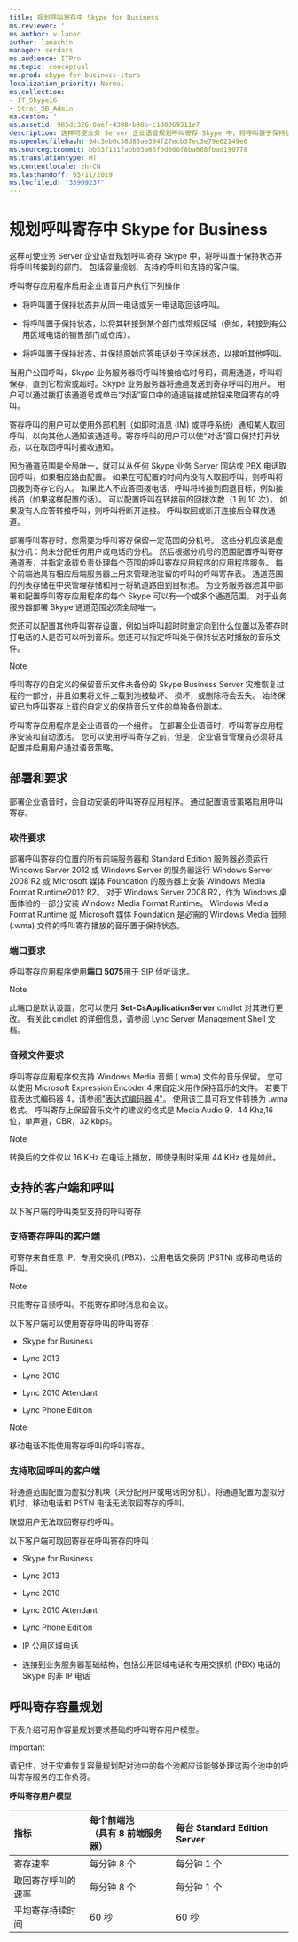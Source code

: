 ```yaml
---
title: 规划呼叫寄存中 Skype for Business
ms.reviewer: ''
ms.author: v-lanac
author: lanachin
manager: serdars
ms.audience: ITPro
ms.topic: conceptual
ms.prod: skype-for-business-itpro
localization_priority: Normal
ms.collection:
- IT_Skype16
- Strat_SB_Admin
ms.custom: ''
ms.assetid: 985dc326-0aef-4308-b98b-c1d0069311e7
description: 这样可使业务 Server 企业语音规划呼叫寄存 Skype 中，将呼叫置于保持状态并将呼叫转接到的部门。 包括容量规划、支持的呼叫和支持的客户端。
ms.openlocfilehash: 94c3eb0c38d85ae394f27ecb37ec3e79e02149e0
ms.sourcegitcommit: bb53f131fabb03a66f0d000f8ba668fbad190778
ms.translationtype: MT
ms.contentlocale: zh-CN
ms.lasthandoff: 05/11/2019
ms.locfileid: "33909237"
---
```

# <a name="plan-for-call-park-in-skype-for-business"></a>规划呼叫寄存中 Skype for Business
 
这样可使业务 Server 企业语音规划呼叫寄存 Skype 中，将呼叫置于保持状态并将呼叫转接到的部门。 包括容量规划、支持的呼叫和支持的客户端。
  
呼叫寄存应用程序启用企业语音用户执行下列操作：
  
- 将呼叫置于保持状态并从同一电话或另一电话取回该呼叫。
    
- 将呼叫置于保持状态，以将其转接到某个部门或常规区域（例如，转接到有公用区域电话的销售部门或仓库）。
    
- 将呼叫置于保持状态，并保持原始应答电话处于空闲状态，以接听其他呼叫。
    
当用户公园呼叫，Skype 业务服务器将呼叫转接给临时号码，调用通道，呼叫将保存，直到它检索或超时。Skype 业务服务器将通道发送到寄存呼叫的用户。 用户可以通过拨打该通道号或单击“对话”窗口中的通道链接或按钮来取回寄存的呼叫。 
  
寄存呼叫的用户可以使用外部机制（如即时消息 (IM) 或寻呼系统）通知某人取回呼叫，以向其他人通知该通道号。寄存呼叫的用户可以使“对话”窗口保持打开状态，以在取回呼叫时接收通知。
  
因为通道范围是全局唯一，就可以从任何 Skype 业务 Server 网站或 PBX 电话取回呼叫，如果相应路由配置。 如果在可配置的时间内没有人取回呼叫，则呼叫将回拨到寄存它的人。 如果此人不应答回拨电话，呼叫将转接到回退目标，例如接线员（如果这样配置的话）。 可以配置呼叫在转接前的回拨次数（1 到 10 次）。 如果没有人应答转接呼叫，则呼叫将断开连接。 呼叫取回或断开连接后会释放通道。
  
部署呼叫寄存时，您需要为呼叫寄存保留一定范围的分机号。 这些分机应该是虚拟分机：尚未分配任何用户或电话的分机。 然后根据分机号的范围配置呼叫寄存通道表，并指定承载负责处理每个范围的呼叫寄存应用程序的应用程序服务。 每个前端池具有相应后端服务器上用来管理池驻留的呼叫的呼叫寄存表。 通道范围的列表存储在中央管理存储和用于将轨道路由到目标池。 为业务服务器池其中部署和配置呼叫寄存应用程序的每个 Skype 可以有一个或多个通道范围。 对于业务服务器部署 Skype 通道范围必须全局唯一。 
  
您还可以配置其他呼叫寄存设置，例如当呼叫超时时重定向到什么位置以及寄存时打电话的人是否可以听到音乐。您还可以指定呼叫处于保持状态时播放的音乐文件。
  
> [!NOTE]
> 呼叫寄存的自定义的保留音乐文件未备份的 Skype Business Server 灾难恢复过程的一部分，并且如果将文件上载到池被破坏、 损坏，或删除将会丢失。 始终保留已为呼叫寄存上载的自定义的保持音乐文件的单独备份副本。 
  
呼叫寄存应用程序是企业语音的一个组件。 在部署企业语音时，呼叫寄存应用程序安装和自动激活。 您可以使用呼叫寄存之前，但是，企业语音管理员必须将其配置并启用用户通过语音策略。
  
## <a name="deployment-and-requirements"></a>部署和要求

部署企业语音时，会自动安装的呼叫寄存应用程序。 通过配置语音策略启用呼叫寄存。
  
### <a name="software-requirements"></a>软件要求

部署呼叫寄存的位置的所有前端服务器和 Standard Edition 服务器必须运行 Windows Server 2012 或 Windows Server 的服务器运行 Windows Server 2008 R2 或 Microsoft 媒体 Foundation 的服务器上安装 Windows Media Format Runtime2012 R2。 对于 Windows Server 2008 R2，作为 Windows 桌面体验的一部分安装 Windows Media Format Runtime。 Windows Media Format Runtime 或 Microsoft 媒体 Foundation 是必需的 Windows Media 音频 (.wma) 文件的呼叫寄存播放的音乐置于保持状态。
  
### <a name="port-requirements"></a>端口要求

呼叫寄存应用程序使用**端口 5075**用于 SIP 侦听请求。
    
> [!NOTE]
> 此端口是默认设置，您可以使用 **Set-CsApplicationServer** cmdlet 对其进行更改。 有关此 cmdlet 的详细信息，请参阅 Lync Server Management Shell 文档。
  
### <a name="audio-file-requirements"></a>音频文件要求

呼叫寄存应用程序仅支持 Windows Media 音频 (.wma) 文件的音乐保留。 您可以使用 Microsoft Expression Encoder 4 来自定义用作保持音乐的文件。 若要下载表达式编码器 4，请参阅["表达式编码器 4"](https://go.microsoft.com/fwlink/p/?linkId=202843)。 使用该工具可将文件转换为 .wma 格式。 呼叫寄存上保留音乐文件的建议的格式是 Media Audio 9，44 Khz,16 位，单声道，CBR，32 kbps。
  
> [!NOTE]
> 转换后的文件仅以 16 KHz 在电话上播放，即使录制时采用 44 KHz 也是如此。 
  
## <a name="supported-clients-and-calls"></a>支持的客户端和呼叫

以下客户端的呼叫类型支持的呼叫寄存
  
### <a name="clients-supported-for-parking-calls"></a>支持寄存呼叫的客户端

可寄存来自任意 IP、专用交换机 (PBX)、公用电话交换网 (PSTN) 或移动电话的呼叫。
  
> [!NOTE]
> 只能寄存音频呼叫。不能寄存即时消息和会议。 
  
以下客户端可以使用寄存呼叫的呼叫寄存：
  
- Skype for Business
    
- Lync 2013
    
- Lync 2010
    
- Lync 2010 Attendant
    
- Lync Phone Edition
    
> [!NOTE]
> 移动电话不能使用寄存呼叫的呼叫寄存。 
  
### <a name="clients-supported-for-retrieving-calls"></a>支持取回呼叫的客户端

将通道范围配置为虚拟分机块（未分配用户或电话的分机）。将通道配置为虚拟分机时，移动电话和 PSTN 电话无法取回寄存的呼叫。
  
联盟用户无法取回寄存的呼叫。
  
以下客户端可取回寄存在呼叫寄存的呼叫：
  
- Skype for Business
    
- Lync 2013
    
- Lync 2010
    
- Lync 2010 Attendant
    
- Lync Phone Edition
    
- IP 公用区域电话
    
- 连接到业务服务器基础结构，包括公用区域电话和专用交换机 (PBX) 电话的 Skype 的非 IP 电话
    
## <a name="call-park-capacity-planning"></a>呼叫寄存容量规划

下表介绍可用作容量规划要求基础的呼叫寄存用户模型。
  
> [!IMPORTANT]
> 请记住，对于灾难恢复容量规划配对池中的每个池都应该能够处理这两个池中的呼叫寄存服务的工作负荷。 
  
**呼叫寄存用户模型**

|**指标**|**每个前端池<br/>（具有 8 前端服务器）**|**每台 Standard Edition Server**|
|:-----|:-----|:-----|
|寄存速率  <br/> |每分钟 8 个  <br/> |每分钟 1 个  <br/> |
|取回寄存呼叫的速率  <br/> |每分钟 8 个  <br/> |每分钟 1 个  <br/> |
|平均寄存持续时间  <br/> |60 秒  <br/> |60 秒  <br/> |
   

